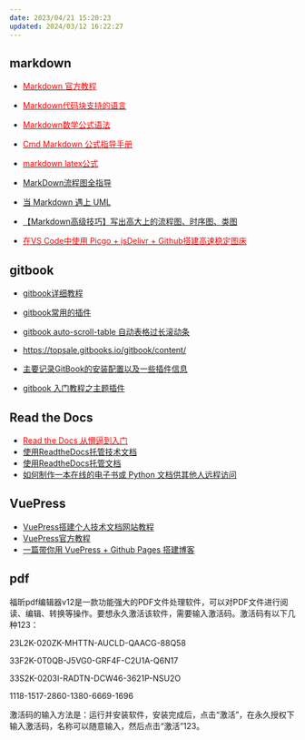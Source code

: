 ```yaml
---
date: 2023/04/21 15:20:23
updated: 2024/03/12 16:22:27
---
```


## markdown

- [<font color=Red>Markdown 官方教程</font>](https://markdown.com.cn/)
- [<font color=Red>Markdown代码块支持的语言</font>](https://www.jianshu.com/p/c2b75ff24c33)
- [<font color=Red>Markdown数学公式语法</font>](https://www.jianshu.com/p/e74eb43960a1)
- [<font color=Red>Cmd Markdown 公式指导手册</font>](https://www.zybuluo.com/codeep/note/163962)
- [<font color=Red>markdown latex公式</font>](https://www.codecogs.com/latex/eqneditor.php?lang=zh-cn)
- [MarkDown流程图全指导](https://code.z01.com/doc/mdflow.html)
- [当 Markdown 遇上 UML](https://nanova.me/2020/05/30/plantuml/)
- [【Markdown高级技巧】写出高大上的流程图、时序图、类图](https://blog.csdn.net/wads23456/article/details/107932583)

- [<font color=Red>在VS Code中使用 Picgo + jsDelivr + Github搭建高速稳定图床</font>](https://blog.csdn.net/kan2016/article/details/107507809)

## gitbook

- [gitbook详细教程](https://jiangminggithub.github.io/gitbook/)
- [gitbook常用的插件](https://segmentfault.com/a/1190000019806829)
- [gitbook auto-scroll-table 自动表格过长滚动条](https://jiangminggithub.github.io/gitbook/chapter-plugins/15-auto-scroll-table.html)
- <https://topsale.gitbooks.io/gitbook/content/>

- [主要记录GitBook的安装配置以及一些插件信息](https://www.cnblogs.com/weikunpeng/p/15604911.html)
- [gitbook 入门教程之主题插件](https://www.toutiao.com/article/6681133500910797319)

## Read the Docs

- [<font color=Red>Read the Docs 从懵逼到入门</font>](https://blog.csdn.net/lu_embedded/article/details/109006380)
- [使用ReadtheDocs托管技术文档](https://www.jianshu.com/p/8aae1c1453ae)
- [使用ReadtheDocs托管文档](https://www.xncoding.com/2017/01/22/fullstack/readthedoc.html)
- [如何制作一本在线的电子书或 Python 文档供其他人远程访问](https://www.toutiao.com/article/6817379045882200589)

## VuePress

- [VuePress搭建个人技术文档网站教程](https://segmentfault.com/a/1190000017055963)
- [VuePress官方教程](https://vuepress.vuejs.org/zh/)
- [一篇带你用 VuePress + Github Pages 搭建博客](https://github.com/mqyqingfeng/Blog/issues/235)

## pdf

福昕pdf编辑器v12是一款功能强大的PDF文件处理软件，可以对PDF文件进行阅读、编辑、转换等操作。要想永久激活该软件，需要输入激活码。激活码有以下几种123：

23L2K-020ZK-MHTTN-AUCLD-QAACG-88Q58

33F2K-0T0QB-J5VG0-GRF4F-C2U1A-Q6N17

33S2K-0203I-RADTN-DCW46-3621P-NSU2O

1118-1517-2860-1380-6669-1696

激活码的输入方法是：运行并安装软件，安装完成后，点击“激活”，在永久授权下输入激活码，名称可以随意输入，然后点击“激活”123。
